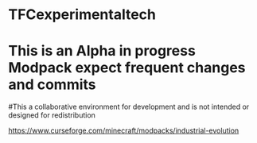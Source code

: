 # TFCexperimentaltech
# This is an Alpha in progress Modpack expect frequent changes and commits
#This a collaborative environment for development and is not intended or designed for redistribution  

https://www.curseforge.com/minecraft/modpacks/industrial-evolution
